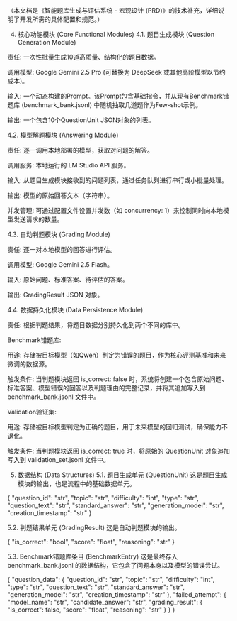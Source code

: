 （本文档是《智能题库生成与评估系统 - 宏观设计 (PRD)》的技术补充，详细说明了开发所需的具体配置和规范。）

4. 核心功能模块 (Core Functional Modules)
4.1. 题目生成模块 (Question Generation Module)

责任: 一次性批量生成10道高质量、结构化的题目数据。

调用模型: Google Gemini 2.5 Pro (可替换为 DeepSeek 或其他高阶模型以节约成本)。

输入: 一个动态构建的Prompt。该Prompt包含基础指令，并从现有Benchmark错题库 (benchmark_bank.jsonl) 中随机抽取几道题作为Few-shot示例。

输出: 一个包含10个QuestionUnit JSON对象的列表。

4.2. 模型解题模块 (Answering Module)

责任: 逐一调用本地部署的模型，获取对问题的解答。

调用服务: 本地运行的 LM Studio API 服务。

输入: 从题目生成模块接收到的问题列表，通过任务队列进行串行或小批量处理。

输出: 模型的原始回答文本（字符串）。

并发管理: 可通过配置文件设置并发数（如 concurrency: 1）来控制同时向本地模型发送请求的数量。

4.3. 自动判题模块 (Grading Module)

责任: 逐一对本地模型的回答进行评估。

调用模型: Google Gemini 2.5 Flash。

输入: 原始问题、标准答案、待评估的答案。

输出: GradingResult JSON 对象。

4.4. 数据持久化模块 (Data Persistence Module)

责任: 根据判题结果，将题目数据分别持久化到两个不同的库中。

Benchmark错题库:

用途: 存储被目标模型（如Qwen）判定为错误的题目，作为核心评测基准和未来微调的数据源。

触发条件: 当判题模块返回 is_correct: false 时，系统将创建一个包含原始问题、标准答案、模型错误的回答以及判题理由的完整记录，并将其追加写入到 benchmark_bank.jsonl 文件中。

Validation验证集:

用途: 存储被目标模型判定为正确的题目，用于未来模型的回归测试，确保能力不退化。

触发条件: 当判题模块返回 is_correct: true 时，将原始的 QuestionUnit 对象追加写入到 validation_set.jsonl 文件中。

5. 数据结构 (Data Structures)
5.1. 题目生成单元 (QuestionUnit)
这是题目生成模块的输出，也是流程中的基础数据单元。

{
  "question_id": "str",
  "topic": "str",
  "difficulty": "int",
  "type": "str",
  "question_text": "str",
  "standard_answer": "str",
  "generation_model": "str", 
  "creation_timestamp": "str"
}

5.2. 判题结果单元 (GradingResult)
这是自动判题模块的输出。

{
  "is_correct": "bool",
  "score": "float",
  "reasoning": "str"
}

5.3. Benchmark错题库条目 (BenchmarkEntry)
这是最终存入 benchmark_bank.jsonl 的数据结构，它包含了问题本身以及模型的错误尝试。

{
  "question_data": {
    "question_id": "str",
    "topic": "str",
    "difficulty": "int",
    "type": "str",
    "question_text": "str",
    "standard_answer": "str",
    "generation_model": "str", 
    "creation_timestamp": "str"
  },
  "failed_attempt": {
    "model_name": "str",
    "candidate_answer": "str",
    "grading_result": {
      "is_correct": false,
      "score": "float",
      "reasoning": "str"
    }
  }
}
